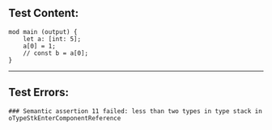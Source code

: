
Test Content: 
-------------------------
```
mod main (output) { 
    let a: [int: 5];
    a[0] = 1;
    // const b = a[0];
}
```
------------------------

Test Errors:
-------------------------
```
### Semantic assertion 11 failed: less than two types in type stack in oTypeStkEnterComponentReference

```

